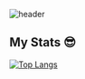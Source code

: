 ![header](https://capsule-render.vercel.app/api?type=cylinder&color=0:e44d26,100:f16529&height=80&section=header&text=Hi%20Everyone!&fontSize=40&animation=fadeIn)

<div aling=center >
  
  ## My Stats 😎
  
  [![Top Langs](https://github-readme-stats.vercel.app/api/top-langs/?username=BDeuDev)](https://github.com/BDeuDev/github-readme-stats)
  
</div>
  
 




